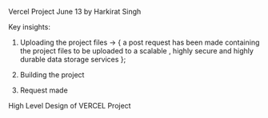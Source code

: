 
Vercel Project June 13 by Harkirat Singh

Key insights:

1. Uploading the project files -> { a post request has been made containing the project files to be uploaded to a scalable , highly secure and highly durable data storage services };

2. Building the project 
3. Request made


High Level Design of VERCEL Project 


